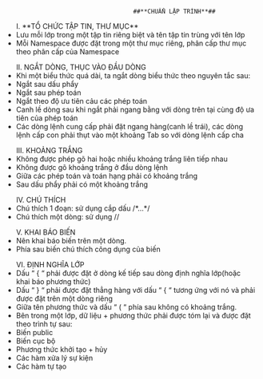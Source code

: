 ﻿                                        ##**CHUẨN LẬP TRÌNH**##

<ul>I.	**TỔ CHỨC TẬP TIN, THƯ MỤC**
	<li>Lưu mỗi lớp trong một tập tin riêng biệt và tên tập tin trùng với tên lớp</li>
	<li>Mỗi Namespace được đặt trong một thư mục riêng, phân cấp thư mục theo phân cấp của Namespace</li> 	
</ul>

<ul> II.	NGẮT DÒNG, THỤC VÀO ĐẦU DÒNG
<li>Khi một biểu thức quá dài, ta ngắt dòng biểu thức theo nguyên tắc sau:</li>
	<li>Ngắt sau dấu phẩy</li>
	<li>Ngắt sau phép toán</li>
	<li>Ngắt theo độ ưu tiên cảu các phép toán  </li>
	<li>Canh lề dòng sau khi ngắt phải ngang bằng với dòng trên tại cùng độ ưa tiên của phép toán</li>
	<li>Các dòng lệnh cung cấp phải đặt ngang hàng(canh lề trái), các dòng lệnh cấp con phải thụt vào một khoảng Tab so với dòng lệnh cấp cha</li>
	
</ul>
<ul> III.	KHOẢNG TRẮNG
	<li>Không được phép gõ hai hoặc nhiều khoảng trắng liên tiếp nhau </li>
	<li>Không được gõ khoảng trắng ở đầu dòng lệnh </li>
	<li>Giữa các phép toán và toán hạng phải có khoảng trắng</li>
	<li>Sau dấu phẩy phải có một khoảng trắng</li>

</ul>
<ul> IV.	CHÚ THÍCH
	<li>Chú thích 1 đoạn: sử dụng cắp dấu /*…*/ </li>
	<li>Chú thích một dòng: sử dụng // </li>
	
</ul>
<ul>V.	KHAI BÁO BIẾN
	<li>Nên khai báo biến trên một dòng. </li>
	<li>Phía sau biến chú thích công dụng của biến</li>
	
</ul>
<ul>VI.	ĐỊNH NGHĨA LỚP 
	<li>Dấu “ { “  phải được đặt ở dòng kế tiếp sau dòng định nghĩa lớp(hoặc khai báo phương thức)</li>
	<li>Dấu “ } “ phải được đặt thẳng hàng với dấu “ { “ tương ứng với nó và phải được đặt trên một dòng riêng</li>
	<li>Giữa tên phương thức và dấu “ ( “ phía sau không có khoảng trắng.</li>
	<li>Bên trong một lớp, dữ liệu + phương thức phải được tóm lại và được đặt theo trình tự sau: 
	<li>Biến public</li>
	<li>Biến cục bộ </li>
	<li>Phương thức khởi tạo + hủy</li>
	<li>Các hàm xửa lý sự kiện</li>
	<li>Các hàm tự tạo </li>
	</li>
	
</ul>

